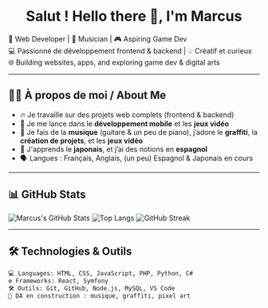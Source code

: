 <h1 align="center">Salut ! Hello there 👋, I'm Marcus</h1>

🎨 Web Developer | 🎸 Musician | 🎮 Aspiring Game Dev  
💻 Passionné de développement frontend & backend | 💡 Créatif et curieux  
🌐 Building websites, apps, and exploring game dev & digital arts

---

## 🧑‍💻 À propos de moi / About Me

- 🔥 Je travaille sur des projets web complets (frontend & backend)
- 🎯 Je me lance dans le **développement mobile** et les **jeux vidéo**
- 🎵 Je fais de la **musique** (guitare & un peu de piano), j’adore le **graffiti**, la **création de projets**, et les **jeux vidéo**
- 🌱 J'apprends le **japonais**, et j’ai des notions en **espagnol**
- 🗣️ Langues : Français, Anglais, (un peu) Espagnol & Japonais en cours

---
## 📊 GitHub Stats

![Marcus's GitHub Stats](https://github-readme-stats.vercel.app/api?username=marcusWeb04&show_icons=true&theme=tokyonight)
![Top Langs](https://github-readme-stats.vercel.app/api/top-langs/?username=marcusWeb04&layout=compact&theme=tokyonight)
![GitHub Streak](https://github-readme-streak-stats.herokuapp.com/?user=marcusWeb04&theme=tokyonight)



---

## 🛠️ Technologies & Outils

```bash
💻 Languages: HTML, CSS, JavaScript, PHP, Python, C#
⚙️ Frameworks: React, Symfony
🛠️ Outils: Git, GitHub, Node.js, MySQL, VS Code
🎨 DA en construction : musique, graffiti, pixel art
